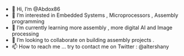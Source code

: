 - 👋 Hi, I’m @Abdox86
- 👀 I’m interested in Embedded Systems , Microprocessors , Assembly programming
- 🌱 I’m currently learning more assembly , more digital AI and Image processing
- 💞️ I’m looking to collaborate on building assembly projects .
- 📫 How to reach me ... try to contact me on Twitter : @altershany

<!---
Abdox86/Abdox86 is a ✨ special ✨ repository because its `README.md` (this file) appears on your GitHub profile.
You can click the Preview link to take a look at your changes.
--->
